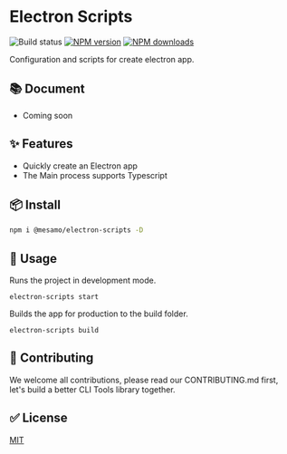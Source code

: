 # Electron Scripts

![Build status][image-1] [![NPM version][image-2]][npm] [![NPM downloads][image-3]][npm]

Configuration and scripts for create electron app.

## 📚 Document

* Coming soon

## ✨ Features

* Quickly create an Electron app
* The Main process supports Typescript


## 📦 Install

```sh
npm i @mesamo/electron-scripts -D
```


## 🔨 Usage

Runs the project in development mode.
```
electron-scripts start
```

Builds the app for production to the build folder.
```
electron-scripts build
```


## 🤝 Contributing

We welcome all contributions, please read our CONTRIBUTING.md first,  
let's build a better CLI Tools library together.


## ✅ License

[MIT](https://github.com/Mesamo/electron-scripts/blob/development/LICENSE)



[npm]: https://www.npmjs.com/package/@mesamo/electron-scripts


[image-1]: https://github.com/Mesamo/electron-scripts/workflows/Windows%20Build/badge.svg

[image-2]: https://img.shields.io/npm/v/@mesamo/electron-scripts.svg

[image-3]: https://img.shields.io/npm/dm/@mesamo/electron-scripts.svg?style=flat
